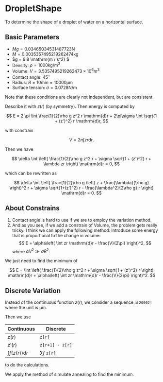 # DropletShape
To determine the shape of a droplet of water on a horizontal surface.

## Basic Parameters
- $Mg = 0.03465034531487723 \mathrm{N}$
- $M = 0.0035357495219262474 \mathrm{kg}$
- $g = 9.8 \mathrm{m / s^2} $
- Density: $\rho = 1000 \mathrm{kg/m^3}$
- Volume: $V = 3.5357495219262473\times 10^{6} m^3$
- Contact angle: $45^\circ$
- Radius: $R = 10\mathrm{mm} = 10000\mathrm{\mu m}$
- Surface tension: $\sigma = 0.0728\mathrm{N}/\mathrm{m}$

Note that these conditions are clearly not independent, but are consistent.

Describe it with $z(r)$ (by symmetry). Then energy is computed by

$$ E = 2 \pi \int \frac{1}{2}\rho g z^2 r \mathrm{d}r + 2\pi\sigma \int \sqrt{1 + (z')^2} r \mathrm{d}r, $$

with constrain

$$ V = 2 \pi \int z r \mathrm{d}r. $$

Then we have

$$ \delta \int \left( \frac{1}{2}\rho g z^2 r + \sigma \sqrt{1 + (z')^2} r + \lambda zr \right) \mathrm{d}r = 0, $$

which can be rewritten as

$$ \delta \int \left[ \frac{1}{2}\rho g \left( z + \frac{\lambda}{\rho g} \right)^2 r + \sigma \sqrt{1+(z')^2} r - \frac{\lambda^2}{2\rho g} r \right] \mathrm{d}r = 0. $$

## About Constrains

1. Contact angle is hard to use if we are to employ the variation method.
2. And as you see, if we add a constrain of Volume, the problem gets really tricky. I think we can apply the following method:
   Introduce some energy that is proportional to the change in volume:
   $$ E = \alpha\left( \int zr \mathrm{d}r - \frac{V}{2\pi} \right)^2, $$
   where $\alpha V^2 \gg \sigma R^2$.

We just need to find the minimum of

$$ E = \int \left( \frac{1}{2}\rho g z^2 r + \sigma \sqrt{1 + (z')^2} r \right) \mathrm{d}r + \alpha\left( \int zr \mathrm{d}r - \frac{V}{2\pi} \right)^2. $$

## Discrete Variation

Instead of the continuous function $z(r)$, we consider a sequence `a[20002]` where the unit is $\mathrm{\mu m}$.

Then we use

| Continuous                  | Discrete        |
| --------------------------- | --------------- |
| $z(r)$                      | `z[r]`          |
| $z'(r)$                     | `z[r+1] - z[r]` |
| $\int f(z(r)) \mathrm{d} r$ | $\sum f$ `z[r]` |

to do the calculations.

We apply the method of simulate annealing to find the minimum.





